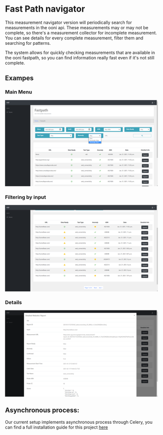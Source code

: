 # Fast Path navigator

This measurement navigator version will periodically search for measurements in the ooni api. These measurements may or may not be complete, so there's a measurement collector for
incomplete measurement. You can see details for every complete measurement, filter them and searching for patterns.  

The system allows for quickly checking measurements that are available in the ooni fastpath, so you can find information really fast even if it's not still complete.

## Exampes
### Main Menu
![Main Menu](./images/fp_navigator1.png?raw=true "Main Menu")

### Filtering by input
![Filter by input](./images/fp_navigator2.png?raw=true "Input filter")

### Details
![Details](./images/fp_navigator3.png?raw=true "Measurement Details")

## Asynchronous process:
Our current setup implements asynchronous process through Celery, you can find a full installation guide for this project [here](https://github.com/VEinteligente/measurement-navigator/wiki/Measurement-Navigator-Installation-on-Server)


